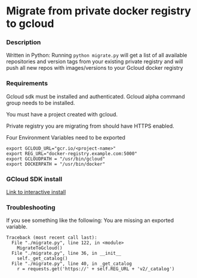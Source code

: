 # Migrate from private docker registry to gcloud

### Description
Written in Python:
Running `python migrate.py` will get a list of all available repositories and version tags from your existing private registry and will push all new repos with images/versions to your Gcloud docker registry

### Requirements
Gcloud sdk must be installed and authenticated.
Gcloud alpha command group needs to be installed.

You must have a project created with gcloud.

Private registry you are migrating from should have HTTPS enabled.


Four Environment Variables need to be exported
```
export GCLOUD_URL="gcr.io/<project-name>"
export REG_URL="docker-registry.example.com:5000"
export GCLOUDPATH = "/usr/bin/gcloud"
export DOCKERPATH = "/usr/bin/docker"
```

### GCloud SDK install
[Link to interactive install](https://cloud.google.com/sdk/downloads#interactive)


### Troubleshooting

If you see something like the following: You are missing an exported variable.

```
Traceback (most recent call last):
  File "./migrate.py", line 122, in <module>
    MigrateToGcloud()
  File "./migrate.py", line 36, in __init__
    self._get_catalog()
  File "./migrate.py", line 40, in _get_catalog
    r = requests.get('https://' + self.REG_URL + 'v2/_catalog')
```
